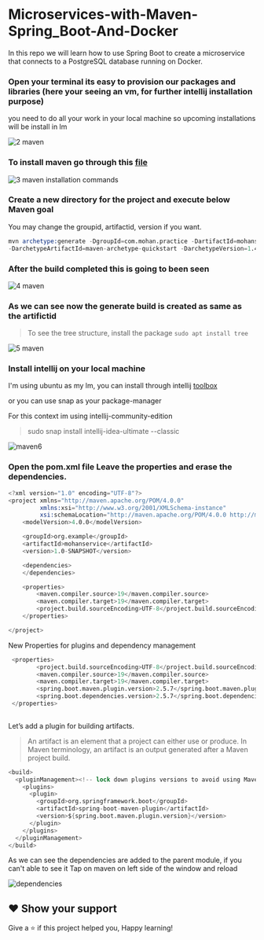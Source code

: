 # Microservices-with-Maven-Spring_Boot-And-Docker
In this repo we will learn how to use Spring Boot to create a microservice that connects to a PostgreSQL database running on Docker.

### Open your terminal its easy to provision our packages and libraries (here your seeing an vm, for further intellij installation purpose)
you need to do all your work in your local machine so upcoming installations will be install in lm

![2 maven ](https://user-images.githubusercontent.com/58173938/204171631-404a2b93-9f75-400b-a2fe-2980aa7e7e6f.png)

### To install maven go through this [file](https://github.com/Krishnamohan-Yerrabilli/Microservices-with-Maven-Spring_Boot-And-Docker/blob/main/Setup/commands.sh) 

![3 maven installation commands](https://user-images.githubusercontent.com/58173938/204171809-bb651a87-a707-4bb3-8ecc-1a66587824fc.png)

### Create a new directory for the project and execute below Maven goal

You may change the groupid, artifactid, version if you want.

```s
mvn archetype:generate -DgroupId=com.mohan.practice -DartifactId=mohanservices 
-DarchetypeArtifactId=maven-archetype-quickstart -DarchetypeVersion=1.4 -DinteractiveMode=false

```
### After the build completed this is going to been seen 

![4 maven](https://user-images.githubusercontent.com/58173938/204174058-fc6e6594-fd9c-4545-b1f3-ac7a951af01f.png)

### As we can see now the generate build is created as same as the artifictid

> To see the tree structure, install the package `sudo apt install tree`

![5 maven](https://user-images.githubusercontent.com/58173938/204183401-709bc350-f495-4b74-bd76-d904a6f3a115.png)

### Install intellij on your local machine

I'm using ubuntu as my lm, you can install through intellij [toolbox](https://www.jetbrains.com/help/idea/installation-guide.html)

or you can use snap as your package-manager 

For this context im using intellij-community-edition

> sudo snap install intellij-idea-ultimate --classic

![maven6](https://user-images.githubusercontent.com/58173938/204202379-729d3cc7-1860-44d2-b7f9-a15f2e0c0280.png)

### Open the pom.xml file Leave the properties and erase the dependencies.

```s
<?xml version="1.0" encoding="UTF-8"?>
<project xmlns="http://maven.apache.org/POM/4.0.0"
         xmlns:xsi="http://www.w3.org/2001/XMLSchema-instance"
         xsi:schemaLocation="http://maven.apache.org/POM/4.0.0 http://maven.apache.org/xsd/maven-4.0.0.xsd">
    <modelVersion>4.0.0</modelVersion>

    <groupId>org.example</groupId>
    <artifactId>mohanservice</artifactId>
    <version>1.0-SNAPSHOT</version>

    <dependencies>
    </dependencies>

    <properties>
        <maven.compiler.source>19</maven.compiler.source>
        <maven.compiler.target>19</maven.compiler.target>
        <project.build.sourceEncoding>UTF-8</project.build.sourceEncoding>
    </properties>

</project>
```

New Properties for plugins and dependency management

```s
 <properties>
        <project.build.sourceEncoding>UTF-8</project.build.sourceEncoding>
        <maven.compiler.source>19</maven.compiler.source>
        <maven.compiler.target>19</maven.compiler.target>
        <spring.boot.maven.plugin.version>2.5.7</spring.boot.maven.plugin.version>
        <spring.boot.dependencies.version>2.5.7</spring.boot.dependencies.version>
 </properties>
 
```
Let’s add a plugin for building artifacts.

> An artifact is an element that a project can either use or produce. In Maven terminology, an artifact is an output generated after a Maven project build.

```s
<build>
  <pluginManagement><!-- lock down plugins versions to avoid using Maven defaults (may be moved to parent pom) -->
    <plugins>
      <plugin>
        <groupId>org.springframework.boot</groupId>
        <artifactId>spring-boot-maven-plugin</artifactId>
        <version>${spring.boot.maven.plugin.version}</version>
      </plugin>
    </plugins>
  </pluginManagement>
</build>
```

As we can see the dependencies are added to the parent module, if you can't able to see it
Tap on maven on left side of the window and reload

![dependencies](https://user-images.githubusercontent.com/58173938/204226069-1557fa6a-341e-4551-a342-bb0e33cba1c1.png)

## ❤ Show your support

Give a ⭐️ if this project helped you, Happy learning!

